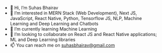- 👋 Hi, I’m Suhas Bhairav
- 👀 I’m interested in MERN Stack (Web Development), Next JS, JavaScript, React Native, Python, Tensorflow JS, NLP, Machine Learning and Deep Learning and Chatbots
- 🌱 I’m currently learning Machine Learning 
- 💞️ I’m looking to collaborate on React JS and React Native applications; ML and Deep Learning libraries 
- 📫 You can reach me on suhasbhairav@gmail.com

<!---
suhasbhairav/suhasbhairav is a ✨ special ✨ repository because its `README.md` (this file) appears on your GitHub profile.
You can click the Preview link to take a look at your changes.
--->
